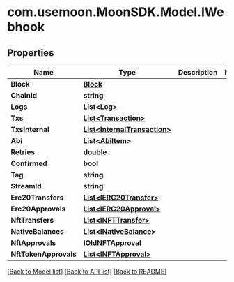 # com.usemoon.MoonSDK.Model.IWebhook

## Properties

| Name                  | Type                                                     | Description | Notes |
| --------------------- | -------------------------------------------------------- | ----------- | ----- |
| **Block**             | [**Block**](Block.md)                                    |             |       |
| **ChainId**           | **string**                                               |             |       |
| **Logs**              | [**List\<Log>**](Log.md)                                 |             |       |
| **Txs**               | [**List\<Transaction>**](Transaction.md)                 |             |       |
| **TxsInternal**       | [**List\<InternalTransaction>**](InternalTransaction.md) |             |       |
| **Abi**               | [**List\<AbiItem>**](AbiItem.md)                         |             |       |
| **Retries**           | **double**                                               |             |       |
| **Confirmed**         | **bool**                                                 |             |       |
| **Tag**               | **string**                                               |             |       |
| **StreamId**          | **string**                                               |             |       |
| **Erc20Transfers**    | [**List\<IERC20Transfer>**](IERC20Transfer.md)           |             |       |
| **Erc20Approvals**    | [**List\<IERC20Approval>**](IERC20Approval.md)           |             |       |
| **NftTransfers**      | [**List\<INFTTransfer>**](INFTTransfer.md)               |             |       |
| **NativeBalances**    | [**List\<INativeBalance>**](INativeBalance.md)           |             |       |
| **NftApprovals**      | [**IOldNFTApproval**](IOldNFTApproval.md)                |             |       |
| **NftTokenApprovals** | [**List\<INFTApproval>**](INFTApproval.md)               |             |       |

[\[Back to Model list\]](./#documentation-for-models) [\[Back to API list\]](./#documentation-for-api-endpoints) [\[Back to README\]](./)
